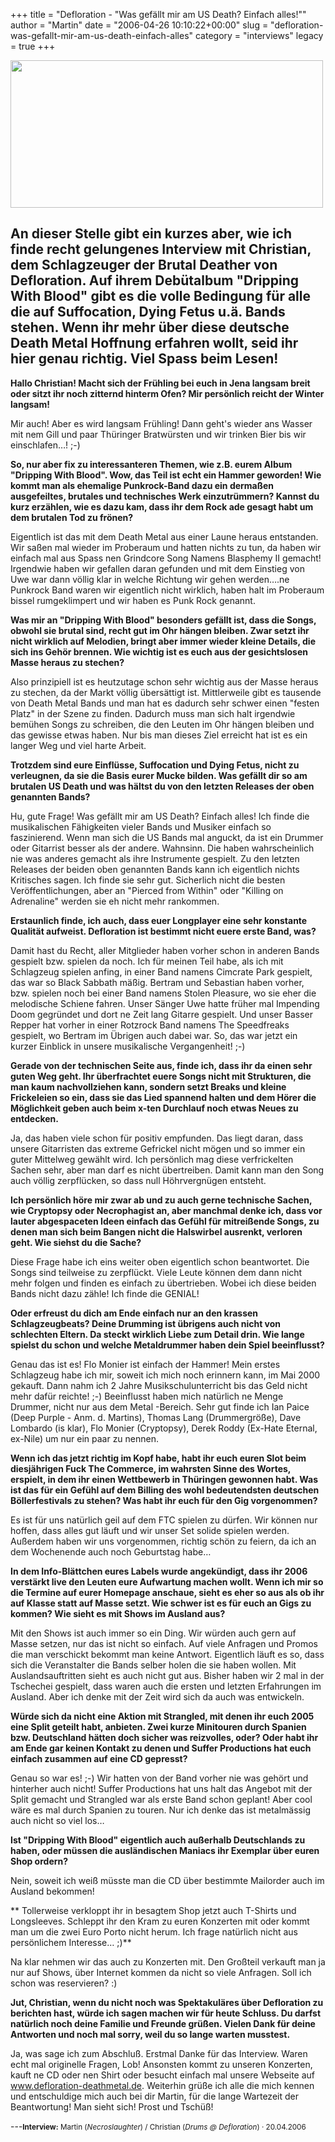 +++
title = "Defloration - \"Was gefällt mir am US Death? Einfach alles!\""
author = "Martin"
date = "2006-04-26 10:10:22+00:00"
slug = "defloration-was-gefallt-mir-am-us-death-einfach-alles"
category = "interviews"
legacy = true
+++

<img src="images//2006/04/Defloration-logo.jpg" alt="" title="Defloration-logo" width="500" height="236" class="alignnone size-full wp-image-2761" />

An dieser Stelle gibt ein kurzes aber, wie ich finde recht gelungenes Interview mit Christian, dem Schlagzeuger der Brutal Deather von Defloration. Auf ihrem Debütalbum "Dripping With Blood" gibt es die volle Bedingung für alle die auf Suffocation, Dying Fetus u.ä. Bands stehen. Wenn ihr mehr über diese deutsche Death Metal Hoffnung erfahren wollt, seid ihr hier genau richtig. Viel Spass beim Lesen!
---

**Hallo Christian! Macht sich der Frühling bei euch in Jena langsam breit oder sitzt ihr noch zitternd hinterm Ofen? Mir persönlich reicht der Winter langsam!**

Mir auch! Aber es wird langsam Frühling! Dann geht's wieder ans Wasser mit nem Gill und paar Thüringer Bratwürsten und wir trinken Bier bis wir einschlafen…! ;-)

**So, nur aber fix zu interessanteren Themen, wie z.B. eurem Album "Dripping With Blood". Wow, das Teil ist echt ein Hammer geworden! Wie kommt man als ehemalige Punkrock-Band dazu ein dermaßen ausgefeiltes, brutales und technisches Werk einzutrümmern? Kannst du kurz erzählen, wie es dazu kam, dass ihr dem Rock ade gesagt habt um dem brutalen Tod zu frönen?**

Eigentlich ist das mit dem Death Metal aus einer Laune heraus entstanden. Wir saßen mal wieder im Proberaum und hatten nichts zu tun, da haben wir einfach mal aus Spass nen Grindcore Song Namens Blasphemy II gemacht! Irgendwie haben wir gefallen daran gefunden und mit dem Einstieg von Uwe war dann völlig klar in welche Richtung wir gehen werden….ne Punkrock Band waren wir eigentlich nicht wirklich, haben halt im Proberaum bissel rumgeklimpert und wir haben es Punk Rock genannt.

**Was mir an "Dripping With Blood" besonders gefällt ist, dass die Songs, obwohl sie brutal sind, recht gut im Ohr hängen bleiben. Zwar setzt ihr nicht wirklich auf Melodien, bringt aber immer wieder kleine Details, die sich ins Gehör brennen. Wie wichtig ist es euch aus der gesichtslosen Masse heraus zu stechen?**

Also prinzipiell ist es heutzutage schon sehr wichtig aus der Masse heraus zu stechen, da der Markt völlig übersättigt ist. Mittlerweile gibt es tausende von Death Metal Bands und man hat es dadurch sehr schwer einen "festen Platz" in der Szene zu finden. Dadurch muss man sich halt irgendwie bemühen Songs zu schreiben, die den Leuten im Ohr hängen bleiben und das gewisse etwas haben. Nur bis man dieses Ziel erreicht hat ist es ein langer Weg und viel harte Arbeit.

**Trotzdem sind eure Einflüsse, Suffocation und Dying Fetus, nicht zu verleugnen, da sie die Basis eurer Mucke bilden. Was gefällt dir so am brutalen US Death und was hältst du von den letzten Releases der oben genannten Bands?**

Hu, gute Frage! Was gefällt mir am US Death? Einfach alles! Ich finde die musikalischen Fähigkeiten vieler Bands und Musiker einfach so faszinierend. Wenn man sich die US Bands mal anguckt, da ist ein Drummer oder Gitarrist besser als der andere. Wahnsinn. Die haben wahrscheinlich nie was anderes gemacht als ihre Instrumente gespielt. Zu den letzten Releases der beiden oben genannten Bands kann ich eigentlich nichts Kritisches sagen. Ich finde sie sehr gut. Sicherlich nicht die besten Veröffentlichungen, aber an "Pierced from Within" oder "Killing on Adrenaline" werden sie eh nicht mehr rankommen.

**Erstaunlich finde, ich auch, dass euer Longplayer eine sehr konstante Qualität aufweist. Defloration ist bestimmt nicht euere erste Band, was?**

Damit hast du Recht, aller Mitglieder haben vorher schon in anderen Bands gespielt bzw. spielen da noch. Ich für meinen Teil habe, als ich mit Schlagzeug spielen anfing, in einer Band namens Cimcrate Park gespielt, das war so Black Sabbath mäßig. Bertram und Sebastian haben vorher, bzw. spielen noch bei einer Band namens Stolen Pleasure, wo sie eher die melodische Schiene fahren. Unser Sänger Uwe hatte früher mal Impending Doom gegründet und dort ne Zeit lang Gitarre gespielt. Und unser Basser Repper hat vorher in einer Rotzrock Band namens The Speedfreaks gespielt, wo Bertram im Übrigen auch dabei war. So, das war jetzt ein kurzer Einblick in unsere musikalische Vergangenheit! ;-)

**Gerade von der technischen Seite aus, finde ich, dass ihr da einen sehr guten Weg geht. Ihr überfrachtet euere Songs nicht mit Strukturen, die man kaum nachvollziehen kann, sondern setzt Breaks und kleine Frickeleien so ein, dass sie das Lied spannend halten und dem Hörer die Möglichkeit geben auch beim x-ten Durchlauf noch etwas Neues zu entdecken.**

Ja, das haben viele schon für positiv empfunden. Das liegt daran, dass unsere Gitarristen das extreme Gefrickel nicht mögen und so immer ein guter Mittelweg gewählt wird. Ich persönlich mag diese verfrickelten Sachen sehr, aber man darf es nicht übertreiben. Damit kann man den Song auch völlig zerpflücken, so dass null Höhrvergnügen entsteht.

**Ich persönlich höre mir zwar ab und zu auch gerne technische Sachen, wie Cryptopsy oder Necrophagist an, aber manchmal denke ich, dass vor lauter abgespaceten Ideen einfach das Gefühl für mitreißende Songs, zu denen man sich beim Bangen nicht die Halswirbel ausrenkt, verloren geht. Wie siehst du die Sache?**

Diese Frage habe ich eins weiter oben eigentlich schon beantwortet. Die Songs sind teilweise zu zerpflückt. Viele Leute können dem dann nicht mehr folgen und finden es einfach zu übertrieben. Wobei ich diese beiden Bands nicht dazu zähle! Ich finde die GENIAL!

**Oder erfreust du dich am Ende einfach nur an den krassen Schlagzeugbeats? Deine Drumming ist übrigens auch nicht von schlechten Eltern. Da steckt wirklich Liebe zum Detail drin. Wie lange spielst du schon und welche Metaldrummer haben dein Spiel beeinflusst?**

Genau das ist es! Flo Monier ist einfach der Hammer! Mein erstes Schlagzeug habe ich mir, soweit ich mich noch erinnern kann, im Mai 2000 gekauft. Dann nahm ich 2 Jahre Musikschulunterricht bis das Geld nicht mehr dafür reichte! ;-)
Beeinflusst haben mich natürlich ne Menge Drummer, nicht nur aus dem Metal -Bereich. Sehr gut finde ich Ian Paice (Deep Purple - Anm. d. Martins), Thomas Lang (Drummergröße), Dave Lombardo (is klar), Flo Monier (Cryptopsy), Derek Roddy (Ex-Hate Eternal, ex-Nile) um nur ein paar zu nennen.

**Wenn ich das jetzt richtig im Kopf habe, habt ihr euch euren Slot beim diesjährigen Fuck The Commerce, im wahrsten Sinne des Wortes, erspielt, in dem ihr einen Wettbewerb in Thüringen gewonnen habt. Was ist das für ein Gefühl auf dem Billing des wohl bedeutendsten deutschen Böllerfestivals zu stehen? Was habt ihr euch für den Gig vorgenommen?**

Es ist für uns natürlich geil auf dem FTC spielen zu dürfen. Wir können nur hoffen, dass alles gut läuft und wir unser Set solide spielen werden. Außerdem haben wir uns vorgenommen, richtig schön zu feiern, da ich an dem Wochenende auch noch Geburtstag habe…

**In dem Info-Blättchen eures Labels wurde angekündigt, dass ihr 2006 verstärkt live den Leuten eure Aufwartung machen wollt. Wenn ich mir so die Termine auf eurer Homepage anschaue, sieht es eher so aus als ob ihr auf Klasse statt auf Masse setzt. Wie schwer ist es für euch an Gigs zu kommen? Wie sieht es mit Shows im Ausland aus?**

Mit den Shows ist auch immer so ein Ding. Wir würden auch gern auf Masse setzen, nur das ist nicht so einfach. Auf viele Anfragen und Promos die man verschickt bekommt man keine Antwort. Eigentlich läuft es so, dass sich die Veranstalter die Bands selber holen die sie haben wollen. Mit Auslandsauftritten sieht es auch nicht gut aus. Bisher haben wir 2 mal in der Tschechei gespielt, dass waren auch die ersten und letzten Erfahrungen im Ausland. Aber ich denke mit der Zeit wird sich da auch was entwickeln.

**Würde sich da nicht eine Aktion mit Strangled, mit denen ihr euch 2005 eine Split geteilt habt, anbieten. Zwei kurze Minitouren durch Spanien bzw. Deutschland hätten doch sicher was reizvolles, oder? Oder habt ihr am Ende gar keinen Kontakt zu denen und Suffer Productions hat euch einfach zusammen auf eine CD gepresst?**

Genau so war es! ;-) Wir hatten von der Band vorher nie was gehört und hinterher auch nicht! Suffer Productions hat uns halt das Angebot mit der Split gemacht und Strangled war als erste Band schon geplant! Aber cool wäre es mal durch Spanien zu touren. Nur ich denke das ist metalmässig auch nicht so viel los…

**Ist "Dripping With Blood" eigentlich auch außerhalb Deutschlands zu haben, oder müssen die ausländischen Maniacs ihr Exemplar über euren Shop ordern?**

Nein, soweit ich weiß müsste man die CD über bestimmte Mailorder auch im Ausland bekommen!

** Tollerweise verkloppt ihr in besagtem Shop jetzt auch T-Shirts und Longsleeves. Schleppt ihr den Kram zu euren Konzerten mit oder kommt man um die zwei Euro Porto nicht herum. Ich frage natürlich nicht aus persönlichem Interesse… ;)**

Na klar nehmen wir das auch zu Konzerten mit. Den Großteil verkauft man ja nur auf Shows, über Internet kommen da nicht so viele Anfragen. Soll ich schon was reservieren? :)

**Jut, Christian, wenn du nicht noch was Spektakuläres über Defloration zu berichten hast, würde ich sagen machen wir für heute Schluss. Du darfst natürlich noch deine Familie und Freunde grüßen. Vielen Dank für deine Antworten und noch mal sorry, weil du so lange warten musstest.**

Ja, was sage ich zum Abschluß. Erstmal Danke für das Interview. Waren echt mal originelle Fragen, Lob! Ansonsten kommt zu unseren Konzerten, kauft ne CD oder nen Shirt oder besucht einfach mal unsere Webseite auf www.defloration-deathmetal.de. Weiterhin grüße ich alle die mich kennen und entschuldige mich auch bei dir Martin, für die lange Wartezeit der Beantwortung! Man sieht sich! Prost und Tschüß!

---<small>**Interview:** Martin (_Necroslaughter_) / Christian (_Drums @ Defloration_) &middot; 20.04.2006
</small>

